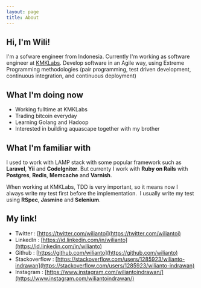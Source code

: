 ```yaml
---
layout: page
title: About
---
```


## Hi, I'm Wili!
I'm a sofware engineer from Indonesia. Currently I'm working as software engineer at [KMKLabs](http://kmklabs.com). Develop software in an Agile way, using Extreme Programming methodologies (pair programming, test driven development, continuous integration, and continuous deployment)

## What I'm doing now
- Working fulltime at KMKLabs
- Trading bitcoin everyday
- Learning Golang and Hadoop
- Interested in building aquascape together with my brother

## What I'm familiar with
I used to work with LAMP stack with some popular framework such as **Laravel**, **Yii** and **CodeIgniter**. But currenty I work with **Ruby on Rails** with **Postgres**, **Redis**, **Memcache** and **Varnish**.

When working at KMKLabs, TDD is very important, so it means now I always write my test first before the implementation.  I usually write my test using **RSpec**, **Jasmine** and **Selenium**.

## My link!
- Twitter : [https://twitter.com/wiliantoi](https://twitter.com/wiliantoi)
- LinkedIn : [https://id.linkedin.com/in/wilianto](https://id.linkedin.com/in/wilianto)
- Github : [https://github.com/wilianto](https://github.com/wilianto)
- Stackoverflow : [https://stackoverflow.com/users/1285923/wilianto-indrawan](https://stackoverflow.com/users/1285923/wilianto-indrawan)
- Instagram : [https://www.instagram.com/wiliantoindrawan/](https://www.instagram.com/wiliantoindrawan/)
